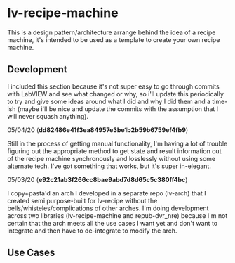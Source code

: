 # lv-recipe-machine

This is a design pattern/architecture arrange behind the idea of a recipe machine, it's intended to be used as a template to create your own recipe machine.

## Development

I included this section because it's not super easy to go through commits with LabVIEW and see what changed or why, so i'll update this periodically to try and give some ideas around what I did and why I did them and a time-ish (maybe i'll be nice and update the commits with the assumption that I will never squash anything).

05/04/20 (__dd82486e41f3ea84957e3be1b2b59b6759ef4fb9__)

Still in the process of getting manual functionality, I'm having a lot of trouble figuring out the appropriate method to get state and result information out of the recipe machine synchronously and losslessly without using some alternate tech. I've got something that works, but it's super in-elegant.

05/03/20 (__e92c21ab3f266cc8bae9abd7d8d65c5c380ff4bc__)

I copy+pasta'd an arch I developed in a separate repo (lv-arch) that I created semi purpose-built for lv-recipe without the bells/whisteles/complications of other arches. I'm doing development across two libraries (lv-recipe-machine and repub-dvr_nre) because I'm not certain that the arch meets all the use cases I want yet and don't want to integrate and then have to de-integrate to modify the arch.

## Use Cases
